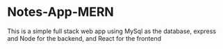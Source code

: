 # Notes-App-MERN
This is a simple full stack web app using MySql as the database, express and Node for the backend, and React for the frontend
